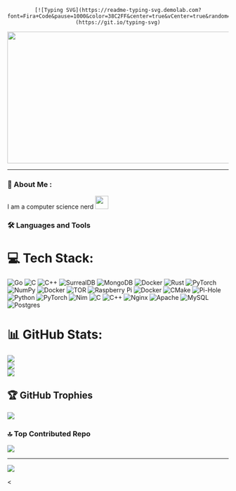 
<div id="header" align="center">

    [![Typing SVG](https://readme-typing-svg.demolab.com?font=Fira+Code&pause=1000&color=38C2FF&center=true&vCenter=true&random=false&width=435&lines=Welcome+to+the+foxhole+%F0%9F%A6%8A)](https://git.io/typing-svg)

</div>
<img src="https://media.giphy.com/media/v1.Y2lkPTc5MGI3NjExdmdzam1ic3Vlc25yNWxiaGF3NWp5dzZ4czh2M2Z2OW90bGFmajRhaSZlcD12MV9pbnRlcm5hbF9naWZfYnlfaWQmY3Q9Zw/xUA7b3uKYWwP4SW8Fy/giphy.gif" width="600" height="300"/>

---

### :fox_face: About Me :

I am a computer science nerd <img src="https://media.giphy.com/media/v1.Y2lkPTc5MGI3NjExbmhyNXp6Y2wxaWpyaXg5bG9nc2R0d2RjYnpxNHlhbnZ0amxmMnBtciZlcD12MV9pbnRlcm5hbF9naWZfYnlfaWQmY3Q9Zw/bi6RQ5x3tqoSI/giphy.gif" width="30" />

### :hammer_and_wrench: Languages and Tools


# 💻 Tech Stack:
![Go](https://img.shields.io/badge/go-%2300ADD8.svg?style=for-the-badge&logo=go&logoColor=white) ![C](https://img.shields.io/badge/c-%2300599C.svg?style=for-the-badge&logo=c&logoColor=white) ![C++](https://img.shields.io/badge/c++-%2300599C.svg?style=for-the-badge&logo=c%2B%2B&logoColor=white) ![SurrealDB](https://img.shields.io/badge/SurrealDB-FF00A0?style=for-the-badge&logo=surrealdb&logoColor=white) ![MongoDB](https://img.shields.io/badge/MongoDB-%234ea94b.svg?style=for-the-badge&logo=mongodb&logoColor=white) ![Docker](https://img.shields.io/badge/docker-%230db7ed.svg?style=for-the-badge&logo=docker&logoColor=white) ![Rust](https://img.shields.io/badge/rust-%23000000.svg?style=for-the-badge&logo=rust&logoColor=white) ![PyTorch](https://img.shields.io/badge/PyTorch-%23EE4C2C.svg?style=for-the-badge&logo=PyTorch&logoColor=white) ![NumPy](https://img.shields.io/badge/numpy-%23013243.svg?style=for-the-badge&logo=numpy&logoColor=white) ![Docker](https://img.shields.io/badge/docker-%230db7ed.svg?style=for-the-badge&logo=docker&logoColor=white) ![TOR](https://img.shields.io/badge/tor-%237E4798.svg?style=for-the-badge&logo=tor-project&logoColor=white) ![Raspberry Pi](https://img.shields.io/badge/-RaspberryPi-C51A4A?style=for-the-badge&logo=Raspberry-Pi) ![Docker](https://img.shields.io/badge/docker-%230db7ed.svg?style=for-the-badge&logo=docker&logoColor=white) ![CMake](https://img.shields.io/badge/CMake-%23008FBA.svg?style=for-the-badge&logo=cmake&logoColor=white) ![Pi-Hole](https://img.shields.io/badge/pihole-%2396060C.svg?style=for-the-badge&logo=pi-hole&logoColor=white) ![Python](https://img.shields.io/badge/python-3670A0?style=for-the-badge&logo=python&logoColor=ffdd54) ![PyTorch](https://img.shields.io/badge/PyTorch-%23EE4C2C.svg?style=for-the-badge&logo=PyTorch&logoColor=white) ![Nim](https://img.shields.io/badge/nim-%23FFE953.svg?style=for-the-badge&logo=nim&logoColor=white) ![C](https://img.shields.io/badge/c-%2300599C.svg?style=for-the-badge&logo=c&logoColor=white) ![C++](https://img.shields.io/badge/c++-%2300599C.svg?style=for-the-badge&logo=c%2B%2B&logoColor=white) ![Nginx](https://img.shields.io/badge/nginx-%23009639.svg?style=for-the-badge&logo=nginx&logoColor=white) ![Apache](https://img.shields.io/badge/apache-%23D42029.svg?style=for-the-badge&logo=apache&logoColor=white) ![MySQL](https://img.shields.io/badge/mysql-%2300000f.svg?style=for-the-badge&logo=mysql&logoColor=white) ![Postgres](https://img.shields.io/badge/postgres-%23316192.svg?style=for-the-badge&logo=postgresql&logoColor=white)
# 📊 GitHub Stats:
![](https://github-readme-stats.vercel.app/api?username=Techno-Fox&theme=dark&hide_border=false&include_all_commits=true&count_private=false)<br/>
![](https://github-readme-streak-stats.herokuapp.com/?user=Techno-Fox&theme=dark&hide_border=false)<br/>
![](https://github-readme-stats.vercel.app/api/top-langs/?username=Techno-Fox&theme=dark&hide_border=false&include_all_commits=true&count_private=false&layout=compact)

## 🏆 GitHub Trophies
![](https://github-profile-trophy.vercel.app/?username=Techno-Fox&theme=radical&no-frame=false&no-bg=true&margin-w=4)

### 🔝 Top Contributed Repo
![](https://github-contributor-stats.vercel.app/api?username=Techno-Fox&limit=5&theme=dark&combine_all_yearly_contributions=true)

---
[![](https://visitcount.itsvg.in/api?id=Techno-Fox&icon=0&color=0)](https://visitcount.itsvg.in)

<
